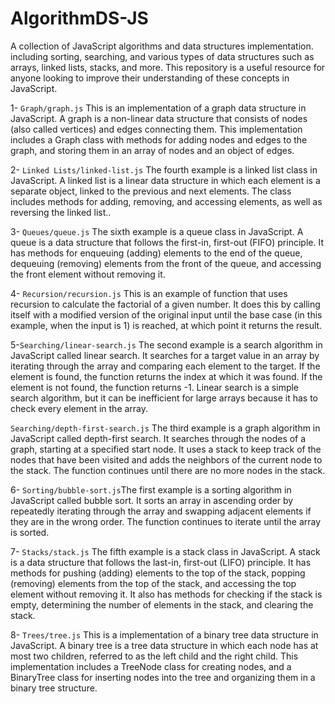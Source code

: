 # AlgorithmDS-JS
A collection of JavaScript algorithms and data structures implementation. including sorting, searching, and various types of data structures such as arrays, linked lists, stacks, and more. This repository is a useful resource for anyone looking to improve their understanding of these concepts in JavaScript.

1- `Graph/graph.js` This is an implementation of a graph data structure in JavaScript. A graph is a non-linear data structure that consists of nodes (also called vertices) and edges connecting them. This implementation includes a Graph class with methods for adding nodes and edges to the graph, and storing them in an array of nodes and an object of edges.

2- `Linked Lists/linked-list.js` The fourth example is a linked list class in JavaScript. A linked list is a linear data structure in which each element is a separate object, linked to the previous and next elements. The class includes methods for adding, removing, and accessing elements, as well as reversing the linked list..

3- `Queues/queue.js` The sixth example is a queue class in JavaScript. A queue is a data structure that follows the first-in, first-out (FIFO) principle. It has methods for enqueuing (adding) elements to the end of the queue, dequeuing (removing) elements from the front of the queue, and accessing the front element without removing it. 


4- `Recursion/recursion.js` This is an example of function that uses recursion to calculate the factorial of a given number. It does this by calling itself with a modified version of the original input until the base case (in this example, when the input is 1) is reached, at which point it returns the result.

5-`Searching/linear-search.js` The second example is a search algorithm in JavaScript called linear search. It searches for a target value in an array by iterating through the array and comparing each element to the target. If the element is found, the function returns the index at which it was found. If the element is not found, the function returns -1. Linear search is a simple search algorithm, but it can be inefficient for large arrays because it has to check every element in the array.

   `Searching/depth-first-search.js` The third example is a graph algorithm in JavaScript called depth-first search. It searches through the nodes of a graph, starting at a specified start node. It uses a stack to keep track of the nodes that have been visited and adds the neighbors of the current node to the stack. The function continues until there are no more nodes in the stack.


6- `Sorting/bubble-sort.js`The first example is a sorting algorithm in JavaScript called bubble sort. It sorts an array in ascending order by repeatedly iterating through the array and swapping adjacent elements if they are in the wrong order. The function continues to iterate until the array is sorted.

7- `Stacks/stack.js` The fifth example is a stack class in JavaScript. A stack is a data structure that follows the last-in, first-out (LIFO) principle. It has methods for pushing (adding) elements to the top of the stack, popping (removing) elements from the top of the stack, and accessing the top element without removing it. It also has methods for checking if the stack is empty, determining the number of elements in the stack, and clearing the stack.

8- `Trees/tree.js` This is a implementation of a binary tree data structure in JavaScript. A binary tree is a tree data structure in which each node has at most two children, referred to as the left child and the right child. This implementation includes a TreeNode class for creating nodes, and a BinaryTree class for inserting nodes into the tree and organizing them in a binary tree structure.

